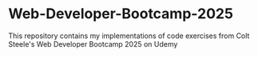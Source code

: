 # Web-Developer-Bootcamp-2025
This repository contains my implementations of code exercises from Colt Steele's Web Developer Bootcamp 2025 on Udemy
